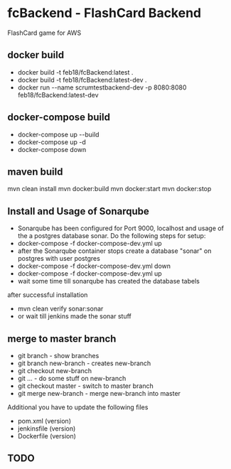 # fcBackend - FlashCard Backend

FlashCard game for AWS

## docker build
 - docker build -t feb18/fcBackend:latest .
 - docker build -t feb18/fcBackend:latest-dev .
 - docker run --name scrumtestbackend-dev -p 8080:8080 feb18/fcBackend:latest-dev

## docker-compose build
 - docker-compose up --build
 - docker-compose up -d
 - docker-compose down


## maven build
mvn clean install
mvn docker:build
mvn docker:start
mvn docker:stop


## Install and Usage of Sonarqube

 - Sonarqube has been configured for Port 9000, localhost and usage of the a postgres database sonar. Do the following steps for setup:
 - docker-compose -f docker-compose-dev.yml up
 - after the Sonarqube container stops create a database "sonar" on postgres with user postgres
 - docker-compose -f docker-compose-dev.yml down
 - docker-compose -f docker-compose-dev.yml up
 - wait some time till sonarqube has created the database tabels
 
 after successful installation
 - mvn clean verify sonar:sonar
 - or wait till jenkins made the sonar stuff
 
## merge to master branch
 - git branch - show branches
 - git branch new-branch - creates new-branch
 - git checkout new-branch
 - git ... - do some stuff on new-branch 
 - git checkout master - switch to master branch
 - git merge new-branch - merge new-branch into master 

 Additional you have to update the following files
 - pom.xml (version)
 - jenkinsfile (version)
 - Dockerfile (version)

## TODO
